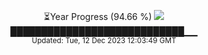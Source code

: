 <p align="center">
⏳Year Progress (94.66 %) <img src="https://file5s.ratemyserver.net/mobs/1062.gif"><br>
████████████████████████████▁▁ <br>
<sub>Updated: Tue, 12 Dec 2023 12:03:49 GMT</sub>
</p>

